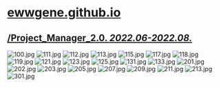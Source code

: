 
# [ewwgene.github.io](https://ewwgene.github.io/)
## [/Project_Manager_2.0. _2022.06-2022.08._](https://ewwgene.github.io/Project_Manager_2.0)
<a id="100"></a> ![100.jpg](https://ewwgene.github.io/Project_Manager_2.0/100.jpg)
<a id="111"></a> ![111.jpg](https://ewwgene.github.io/Project_Manager_2.0/111.jpg)
<a id="112"></a> ![112.jpg](https://ewwgene.github.io/Project_Manager_2.0/112.jpg)
<a id="113"></a> ![113.jpg](https://ewwgene.github.io/Project_Manager_2.0/113.jpg)
<a id="115"></a> ![115.jpg](https://ewwgene.github.io/Project_Manager_2.0/115.jpg)
<a id="117"></a> ![117.jpg](https://ewwgene.github.io/Project_Manager_2.0/117.jpg)
<a id="118"></a> ![118.jpg](https://ewwgene.github.io/Project_Manager_2.0/118.jpg)
<a id="119"></a> ![119.jpg](https://ewwgene.github.io/Project_Manager_2.0/119.jpg)
<a id="121"></a> ![121.jpg](https://ewwgene.github.io/Project_Manager_2.0/121.jpg)
<a id="123"></a> ![123.jpg](https://ewwgene.github.io/Project_Manager_2.0/123.jpg)
<a id="125"></a> ![125.jpg](https://ewwgene.github.io/Project_Manager_2.0/125.jpg)
<a id="131"></a> ![131.jpg](https://ewwgene.github.io/Project_Manager_2.0/131.jpg)
<a id="133"></a> ![133.jpg](https://ewwgene.github.io/Project_Manager_2.0/133.jpg)
<a id="201m"></a> ![201.jpg](https://ewwgene.github.io/Project_Manager_2.0/Making/201.jpg)
<a id="202m"></a> ![202.jpg](https://ewwgene.github.io/Project_Manager_2.0/Making/202.jpg)
<a id="203m"></a> ![203.jpg](https://ewwgene.github.io/Project_Manager_2.0/Making/203.jpg)
<a id="205m"></a> ![205.jpg](https://ewwgene.github.io/Project_Manager_2.0/Making/205.jpg)
<a id="207m"></a> ![207.jpg](https://ewwgene.github.io/Project_Manager_2.0/Making/207.jpg)
<a id="209m"></a> ![209.jpg](https://ewwgene.github.io/Project_Manager_2.0/Making/209.jpg)
<a id="211m"></a> ![211.jpg](https://ewwgene.github.io/Project_Manager_2.0/Making/211.jpg)
<a id="213m"></a> ![213.jpg](https://ewwgene.github.io/Project_Manager_2.0/Making/213.jpg)
<a id="301"></a> ![301.jpg](https://ewwgene.github.io/Project_Manager_2.0/301.jpg)

